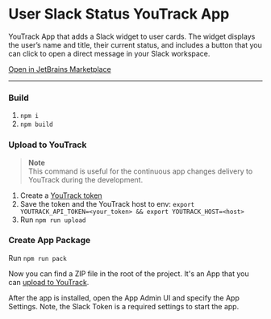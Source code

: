 # User Slack Status YouTrack App

YouTrack App that adds a Slack widget to user cards. The widget displays the user’s name and title, 
their current status, and includes a button that you can click to open a direct message in your Slack  workspace.

[Open in JetBrains Marketplace](https://plugins.jetbrains.com/plugin/25175-slack-user-status)
  
---
    
### Build 
1. `npm i`
2. `npm build`

### Upload to YouTrack
> **Note**  
>This command is useful for the continuous app changes delivery to YouTrack during the development.
1. Create a [YouTrack token](https://www.jetbrains.com/help/youtrack/cloud/manage-permanent-token.html#obtain-permanent-token)
2. Save the token and the YouTrack host to env: `export YOUTRACK_API_TOKEN=<your_token> && export YOUTRACK_HOST=<host>`
3. Run `npm run upload`

### Create App Package
Run `npm run pack`

Now you can find a ZIP file in the root of the project. It's an App that you can [upload to YouTrack](https://www.jetbrains.com/help/youtrack/devportal-apps/apps-quick-start-guide.html#add-app-to-youtrack).

After the app is installed, open the App Admin UI and specify the App Settings. Note, the Slack Token is a required settings to start the app.
